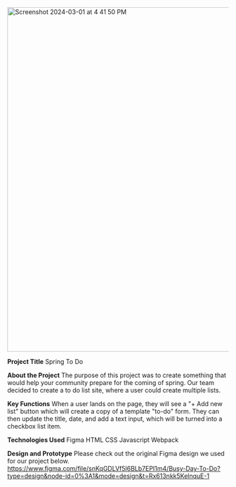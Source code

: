 <img width="783" alt="Screenshot 2024-03-01 at 4 41 50 PM" src="https://github.com/skovakina/spring-to-do/assets/99307602/1420a1aa-ec17-4654-a6b5-280b6b895902">

**Project Title**
Spring To Do

**About the Project**
The purpose of this project was to create something that would help your community prepare for the coming of spring. Our team decided to create a to do list site, where a user could create multiple lists.

**Key Functions**
When a user lands on the page, they will see a "+ Add new list" button which will create a copy of a template "to-do" form. They can then update the title, date, and add a text input, which will be turned into a checkbox list item.

**Technologies Used**
Figma
HTML
CSS
Javascript
Webpack

**Design and Prototype**
Please check out the original Figma design we used for our project below.
https://www.figma.com/file/snKqGDLVf5l6BLb7EPI1m4/Busy-Day-To-Do?type=design&node-id=0%3A1&mode=design&t=Rx613nkk5KelnquE-1
